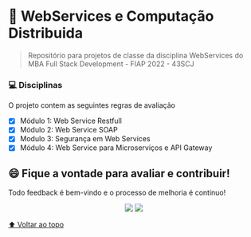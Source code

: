 # :soap: WebServices e Computação Distribuida

>Repositório para projetos de classe da disciplina WebServices do MBA Full Stack Development - FIAP 2022 - 43SCJ

### 💻 Disciplinas
O projeto contem as seguintes regras de avaliação

- [x] Módulo 1: Web Service Restfull
- [x] Módulo 2: Web Service SOAP
- [x] Modulo 3: Segurança em Web Services
- [x] Módulo 4:  Web Service para Microserviços e API Gateway

## 😄 Fique a vontade para avaliar e contribuir!<br>

Todo feedback é bem-vindo e o processo de melhoria é continuo!

<p align="center"><a href="https://www.linkedin.com/in/caramujox/" alt="Linkedin">
<img src="https://img.shields.io/badge/-Linkedin-0e76a8?style=flat-square&logo=Linkedin&logoColor=white" /></a>
<a href="#" alt="Twitter">
<img src="https://img.shields.io/twitter/follow/camirujo?style=social" /></a>
</p>

[⬆ Voltar ao topo](#webservices-e-computação-distribuida)<br>
